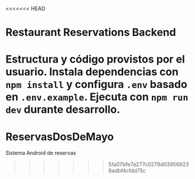 <<<<<<< HEAD
# Restaurant Reservations Backend

Estructura y código provistos por el usuario. Instala dependencias con `npm install` y configura `.env` basado en `.env.example`.
Ejecuta con `npm run dev` durante desarrollo.
=======
# ReservasDosDeMayo
Sistema Android de reservas
>>>>>>> 5fa07bfe7a277c0279d039569238adbf4cfdd75c
